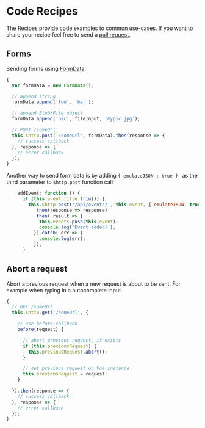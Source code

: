 # Code Recipes

The Recipes provide code examples to common use-cases. If you want to share your recipe feel free to send a [pull request](https://github.com/pagekit/vue-resource/pulls).

## Forms

Sending forms using [FormData](https://developer.mozilla.org/en-US/docs/Web/API/FormData).

```js
{
  var formData = new FormData();

  // append string
  formData.append('foo', 'bar');

  // append Blob/File object
  formData.append('pic', fileInput, 'mypic.jpg');

  // POST /someUrl
  this.$http.post('/someUrl', formData).then(response => {
    // success callback
  }, response => {
    // error callback
  });
}
```

Another way to send form data is by adding ```{ emulateJSON : true } ``` as the third parameter to ```$http.post``` function call

```js
    addEvent: function () {
      if (this.event.title.trim()) {
        this.$http.post('/api/events/', this.event, { emulateJSON: true })
          .then(response => response)
          .then( result => {
            this.events.push(this.event);
            console.log('Event added!');
          }).catch( err => {
            console.log(err);
          });
      }

```
## Abort a request

Abort a previous request when a new request is about to be sent. For example when typing in a autocomplete input.

```js
{
  // GET /someUrl
  this.$http.get('/someUrl', {

    // use before callback
    before(request) {

      // abort previous request, if exists
      if (this.previousRequest) {
        this.previousRequest.abort();
      }

      // set previous request on Vue instance
      this.previousRequest = request;
    }

  }).then(response => {
    // success callback
  }, response => {
    // error callback
  });
}
```
